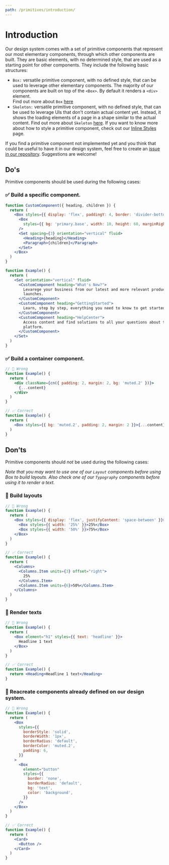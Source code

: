 ```yaml
---
path: /primitives/introduction/
---
```


# Introduction

Our design system comes with a set of primitive components that represent our most elementary components, through which other components are built. They are basic elements, with no determined style, that are used as a starting point for other components. They include the following basic structures:

- `Box:` versatile primitive component, with no defined style, that can be used to leverage other elementary components. The majority of our components are built on top of the `<Box>`. By default it renders a `<div>` element.  
  Find out more about `Box` [here](/primitives/box)
- `Skeleton:` versatile primitive component, with no defined style, that can be used to leverage UIs that don't contain actual content yet. Instead, it shows the loading elements of a page in a shape similar to the actual content.
  Find out more about `Skeleton` [here](/primitives/skeleton).
  If you want to know more about how to style a primitive component, check out our [Inline Styles](/theming/inline-styles/) page.

If you find a primitive component not implemented yet and you think that could be useful to have it in our design system, feel free to create an [issue in our repository](https://github.com/vtex/onda/issues/new/choose). Suggestions are welcome!

## Do's

Primitive components should be used during the following cases:

### ✅ Build a specific component.

```jsx static
function CustomComponent({ heading, children }) {
  return (
    <Box styles={{ display: 'flex', paddingY: 4, border: 'divider-bottom' }}>
      <Box
        styles={{ bg: 'primary.base', width: 10, height: 60, marginRight: 3 }}
      />
      <Set spacing={3} orientation="vertical" fluid>
        <Heading>{heading}</Heading>
        <Paragraph>{children}</Paragraph>
      </Set>
    </Box>
  )
}

function Example() {
  return (
    <Set orientation="vertical" fluid>
      <CustomComponent heading="What's New?">
        Levarege your business from our latest and more relevant product
        launches.
      </CustomComponent>
      <CustomComponent heading="GettingStarted">
        Learn, step by step, everything you need to know to get started on VTEX.
      </CustomComponent>
      <CustomComponent heading="HelpCenter">
        Access content and find solutions to all your questions about the
        platform.
      </CustomComponent>
    </Set>
  )
}
```

### ✅ Build a container component.

```jsx static
// 🚫 Wrong
function Example() {
  return (
    <div className={cn({ padding: 2, margin: 2, bg: 'muted.2' })}>
      {...content}
    </div>
  )
}

// ✅ Correct
function Example() {
  return (
    <Box styles={{ bg: 'muted.2', padding: 2, margin: 2 }}>{...content}</Box>
  )
}
```

## Don'ts

Primitive components should _not_ be used during the following cases:

_Note that you may want to use one of our `Layout` components before using Box to build layouts. Also check one of our `Typography` components before using it to render a text._

### 🚫 Build layouts

```jsx static
// 🚫 Wrong
function Example() {
  return (
    <Box styles={{ display: 'flex', justifyContent: 'space-between' }}>
      <Box styles={{ width: '25%' }}>25%</Box>
      <Box styles={{ width: '50%' }}>75%</Box>
    </Box>
  )
}

// ✅ Correct
function Example() {
  return (
    <Columns>
      <Columns.Item units={3} offset="right">
        25%
      </Columns.Item>
      <Columns.Item units={6}>50%</Columns.Item>
    </Columns>
  )
}
```

### 🚫 Render texts

```jsx static
// 🚫 Wrong
function Example() {
  return (
    <Box element="h1" styles={{ text: 'headline' }}>
      Headline 1 text
    </Box>
  )
}

// ✅ Correct
function Example() {
  return <Heading>Headline 1 text</Heading>
}
```

### 🚫 Reacreate components already defined on our design system.

```jsx static
// 🚫 Wrong
function Example() {
  return (
    <Box
      styles={{
        borderStyle: 'solid',
        borderWidth: '1px',
        borderRadius: 'default',
        borderColor: 'muted.2',
        padding: 6,
      }}
    >
      <Box
        element="button"
        styles={{
          border: 'none',
          borderRadius: 'default',
          bg: 'text',
          color: 'background',
        }}
      />
    </Box>
  )
}

// ✅ Correct
function Example() {
  return (
    <Card>
      <Button />
    </Card>
  )
}
```
